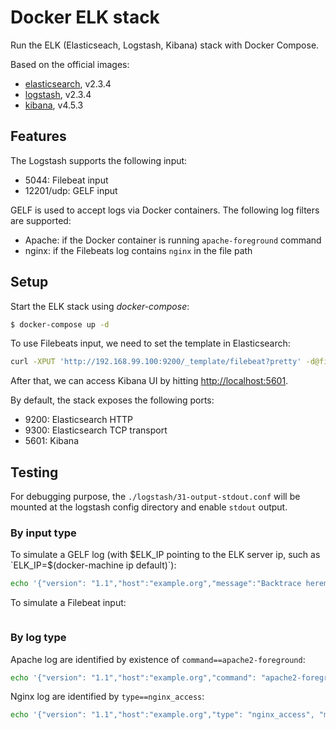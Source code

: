 # Docker ELK stack

Run the ELK (Elasticseach, Logstash, Kibana) stack with Docker Compose.

Based on the official images:

* [elasticsearch](https://registry.hub.docker.com/_/elasticsearch/), v2.3.4
* [logstash](https://registry.hub.docker.com/_/logstash/), v2.3.4
* [kibana](https://registry.hub.docker.com/_/kibana/), v4.5.3

## Features

The Logstash supports the following input:

* 5044: Filebeat input
* 12201/udp: GELF input

GELF is used to accept logs via Docker containers. The following log filters are supported:

* Apache: if the Docker container is running `apache-foreground` command
* nginx: if the Filebeats log contains `nginx` in the file path


## Setup

Start the ELK stack using *docker-compose*:

```bash
$ docker-compose up -d
```

To use Filebeats input, we need to set the template in Elasticsearch:

```bash
curl -XPUT 'http://192.168.99.100:9200/_template/filebeat?pretty' -d@filebeat/index-template.json
```

After that, we can access Kibana UI by hitting [http://localhost:5601](http://localhost:5601).

By default, the stack exposes the following ports:
* 9200: Elasticsearch HTTP
* 9300: Elasticsearch TCP transport
* 5601: Kibana

## Testing

For debugging purpose, the `./logstash/31-output-stdout.conf` will be mounted at the logstash config directory and enable
`stdout` output.

### By input type

To simulate a GELF log (with $ELK_IP pointing to the ELK server ip, such as `ELK_IP=$(docker-machine ip default)`):

```bash
echo '{"version": "1.1","host":"example.org","message":"Backtrace heremore stuff"}' | tee /dev/tty | gzip --stdout | nc -u -w 1 $ELK_IP 12201
```

To simulate a Filebeat input:

```bash
```

### By log type

Apache log are identified by existence of `command==apache2-foreground`:


```bash
echo '{"version": "1.1","host":"example.org","command": "apache2-foreground", "message":"173.245.62.180 - - [22/Jul/2016:13:55:29 +0000] \"GET /ELK HTTP/1.1\" 200 5899 \"https://wiki.initiumlab.com/w/index.php?title=ELK&action=edit\" \"Mozilla/5.0 (Macintosh; Intel Mac OS X 10_11_6) AppleWebKit/537.36 (KHTML, like Gecko) Chrome/51.0.2704.103 Safari/537.36\""}' | tee /dev/tty | gzip --stdout | nc -u -w 1 $ELK_IP 12201
```

Nginx log are identified by `type==nginx_access`:

```bash
echo '{"version": "1.1","host":"example.org","type": "nginx_access", "message":"192.241.205.129 - - [19/Jul/2016:23:59:56 +0800] \"GET /article/20160719-dailynews-germany-train-axe/ HTTP/1.1\" 200 13840 \"-\" \"Mozilla/5.0 (Linux; Android 5.1; 8681-A01 Build/LMY47D) AppleWebKit/537.36 (KHTML, like Gecko) Version/4.0 Chrome/39.0.0.0 Mobile Safari/537.36\""}' | tee /dev/tty | gzip --stdout | nc -u -w 1 $ELK_IP 12201
```

